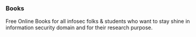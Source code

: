 ### **Books**

Free Online Books for all infosec folks & students who want to stay shine in information security domain and for their research purpose.


